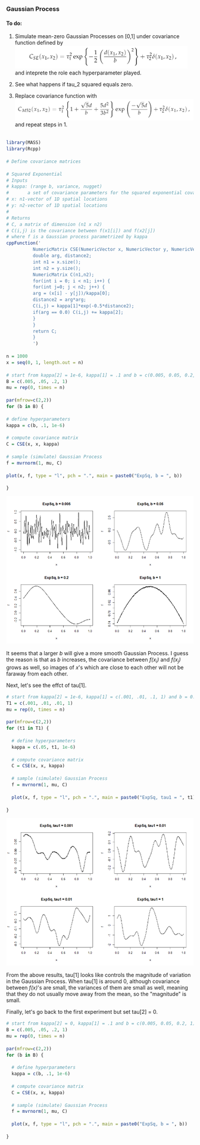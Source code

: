 ### Gaussian Process
#### To do:

  1. Simulate mean-zero Gaussian Processes on [0,1] under covariance function defined by  
  ![](Gaussian-Process_files/figure-markdown_github/cse.PNG)  
  and inteprete the role each hyperparameter played.  
  
  2. See what happens if tau_2 squared equals zero.  
  
  3. Replace covariance function with  
  ![](Gaussian-Process_files/figure-markdown_github/cm52.PNG)  
  and repeat steps in 1.
  
  ```r
  
  library(MASS)
library(Rcpp)

# Define covariance matrices

# Squared Exponential
# Inputs
# kappa: (range b, variance, nugget)
#		a set of covariance parameters for the squared exponential covariance function
# x: n1-vector of 1D spatial locations
# y: n2-vector of 1D spatial locations
#
# Returns
# C, a matrix of dimension (n1 x n2)
# C(i,j) is the covariance between f(x1[i]) and f(x2[j])
# where f is a Gaussian process parametrized by kappa
cppFunction('
            NumericMatrix CSE(NumericVector x, NumericVector y, NumericVector kappa) {
            double arg, distance2;
            int n1 = x.size();
            int n2 = y.size();
            NumericMatrix C(n1,n2);
            for(int i = 0; i < n1; i++) {
            for(int j=0; j < n2; j++) {
            arg = (x[i] - y[j])/kappa[0];
            distance2 = arg*arg;
            C(i,j) = kappa[1]*exp(-0.5*distance2);
            if(arg == 0.0) C(i,j) += kappa[2];
            }
            }
            return C;
            }
            ')

n = 1000
x = seq(0, 1, length.out = n)

# start from kappa[2] = 1e-6, kappa[1] = .1 and b = c(0.005, 0.05, 0.2, 1)
B = c(.005, .05, .2, 1)
mu = rep(0, times = n)

par(mfrow=c(2,2))
for (b in B) {
  
  # define hyperparameters
  kappa = c(b, .1, 1e-6)
  
  # compute covariance matrix
  C = CSE(x, x, kappa)
  
  # sample (simulate) Gaussian Process
  f = mvrnorm(1, mu, C)
  
  plot(x, f, type = "l", pch = ".", main = paste0("ExpSq, b = ", b))
    
}
  
```

![](Gaussian-Process_files/figure-markdown_github/expsq_b.png)
 
It seems that a larger *b* will give a more smooth Gaussian Process. I guess the reason is that as *b* increases, the covariance between *f(x<sub>i</sub>)* and *f(x<sub>j</sub>)* grows as well, so images of *x*'s which are close to each other will not be faraway from each other. 

Next, let's see the effct of tau[1].  

```r
# start from kappa[2] = 1e-6, kappa[1] = c(.001, .01, .1, 1) and b = 0.05
T1 = c(.001, .01, .01, 1)
mu = rep(0, times = n)

par(mfrow=c(2,2))
for (t1 in T1) {
  
  # define hyperparameters
  kappa = c(.05, t1, 1e-6)
  
  # compute covariance matrix
  C = CSE(x, x, kappa)
  
  # sample (simulate) Gaussian Process
  f = mvrnorm(1, mu, C)
  
  plot(x, f, type = "l", pch = ".", main = paste0("ExpSq, tau1 = ", t1))
  
}

```
![](Gaussian-Process_files/figure-markdown_github/expsq_t1.png)

From the above results, tau[1] looks like controls the magnitude of variation in the Gaussian Process. When tau[1] is around 0, although covariance between *f(x)*'s are small, the variances of them are small as well, meaning that they do not usually move away from the mean, so the "magnitude" is small.

Finally, let's go back to the first experiment but set tau[2] = 0.

```r
# start from kappa[2] = 0, kappa[1] = .1 and b = c(0.005, 0.05, 0.2, 1)
B = c(.005, .05, .2, 1)
mu = rep(0, times = n)

par(mfrow=c(2,2))
for (b in B) {
  
  # define hyperparameters
  kappa = c(b, .1, 1e-6)
  
  # compute covariance matrix
  C = CSE(x, x, kappa)
  
  # sample (simulate) Gaussian Process
  f = mvrnorm(1, mu, C)
  
  plot(x, f, type = "l", pch = ".", main = paste0("ExpSq, b = ", b))
    
}

```





